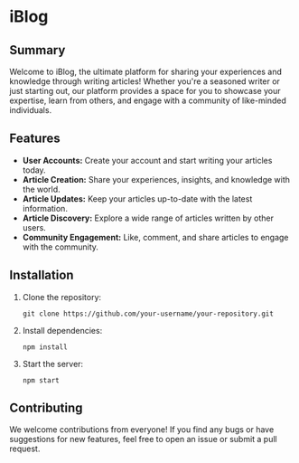 # iBlog

## Summary

Welcome to iBlog, the ultimate platform for sharing your experiences and knowledge through writing articles! Whether you're a seasoned writer or just starting out, our platform provides a space for you to showcase your expertise, learn from others, and engage with a community of like-minded individuals.

## Features

- **User Accounts:** Create your account and start writing your articles today.
- **Article Creation:** Share your experiences, insights, and knowledge with the world.
- **Article Updates:** Keep your articles up-to-date with the latest information.
- **Article Discovery:** Explore a wide range of articles written by other users.
- **Community Engagement:** Like, comment, and share articles to engage with the community.

## Installation

1. Clone the repository:

   ```
   git clone https://github.com/your-username/your-repository.git
   ```

2. Install dependencies:

   ```
   npm install
   ```

3. Start the server:

   ```
   npm start
   ```

## Contributing

We welcome contributions from everyone! If you find any bugs or have suggestions for new features, feel free to open an issue or submit a pull request.
